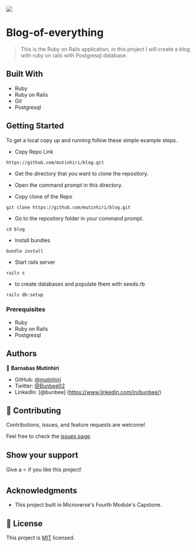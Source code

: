 ![](https://img.shields.io/badge/Microverse-blueviolet)

# Blog-of-everything

> This is the Ruby on Rails application, in this project I will create a blog with ruby on rails with Postgresql database.

## Built With

- Ruby
- Ruby on Rails
- Git
- Postgresql

## Getting Started

To get a local copy up and running follow these simple example steps.

- Copy Repo Link

```
https://github.com/mutinhiri/blog.git
```
- Get the directory that you want to clone the repository.

- Open the command prompt in this directory.

- Copy clone of the Repo

```
git clone https://github.com/mutinhiri/blog.git
```

- Go to the repository folder in your command prompt.

```
cd blog
```
- Install bundles

```
bundle install
```

- Start rails server

```rails s```

- to create databases and populate them with seeds.rb
 
 ```rails db:setup```

### Prerequisites

- Ruby
- Ruby on Rails
- Postgresql
## Authors

👤 **Barnabas Mutinhiri** 

- GitHub: [@mutinhiri](https://github.com/mutinhiri)
- Twitter: [@Bunbee02](https://twitter.com/Bunbee02) 
- LinkedIn: [@bunbee] (https://www.linkedin.com/in/bunbee/)

## 🤝 Contributing

Contributions, issues, and feature requests are welcome!

Feel free to check the [issues page](../../issues/).

## Show your support

Give a ⭐️ if you like this project!

## Acknowledgments

- This project built in Microverse's Fourth Module's Capstone.

## 📝 License

This project is [MIT](./MIT.md) licensed.